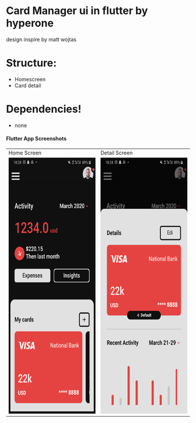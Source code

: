 
# Card Manager ui in flutter by hyperone 
design inspire by matt wojtas

# Structure:

  - Homescreen
  - Card detail

# Dependencies!

  - none

  #### Flutter App Screenshots

<table>
  <tr>
    <td>Home Screen</td>
     <td>Detail Screen</td>
  </tr>
  <tr>
    <td><img src="1.png" width=350 height=700></td>
    <td><img src="2.png" width=350 height=700></td> 
  </tr>
 </table>

 </table>
